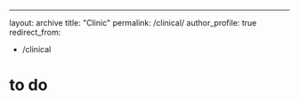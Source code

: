 ---
layout: archive
title: "Clinic"
permalink: /clinical/
author_profile: true
redirect_from:
  - /clinical

# to do
